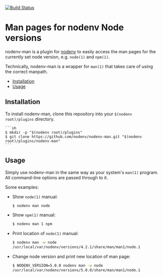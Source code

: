 [![Build Status](https://travis-ci.org/nodenv/nodenv-man.svg?branch=master)](https://travis-ci.org/nodenv/nodenv-man)

# Man pages for nodenv Node versions

nodenv-man is a plugin for [nodenv] to easily access the man pages for the
currently set node version, e.g. `node(1)` and `npm(1)`.

Technically, nodenv-man is a wrapper for `man(1)` that takes care of using the
correct manpath.

<!-- toc -->

- [Installation](#installation)
- [Usage](#usage)

<!-- tocstop -->

## Installation

To install nodenv-man, clone this repository into your `$(nodenv root)/plugins`
directory.

    ```sh
    $ mkdir -p "$(nodenv root)/plugins"
    $ git clone https://github.com/nodenv/nodenv-man.git "$(nodenv root)/plugins/nodenv-man"
    ```

## Usage

Simply use nodenv-man in the same way as your system's `man(1)` program. All
command-line options are passed through to it.

Some examples:

* Show `node(1)` manual:

    ```sh
    $ nodenv man node
    ```

* Show `npm(1)` manual:

    ```sh
    $ nodenv man 1 npm
    ```

* Print location of `node(1)` manual:

    ```sh
    $ nodenv man -w node
    /usr/local/var/nodenv/versions/4.2.1/share/man/man1/node.1
    ```

* Change node version and print new location of man page:

    ```sh
    $ NODENV_VERSION=5.0.0 nodenv man -w node
    /usr/local/var/nodenv/versions/5.0.0/share/man/man1/node.1
    ```


[nodenv]: https://github.com/nodenv/nodenv
